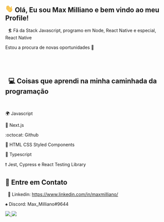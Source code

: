 <img src="https://raw.githubusercontent.com/ABSphreak/ABSphreak/master/gifs/Hi.gif" height="5%" width="5%" /> Olá, Eu sou Max Milliano e bem vindo ao meu Profile!
&nbsp;
---------------------------------------------------------
&nbsp;
:surfer: Fã da Stack Javascript, programo em Node, React Native e especial, React Native
 
 Estou a procura de novas oportunidades :telescope:

&nbsp;
-----------------------------------------------------
&nbsp;
:computer: Coisas que aprendi na minha caminhada da programação
&nbsp;
-----------------------------------------------------
&nbsp;

:earth_africa: Javascript

:space_invader: Next.js

:octocat: Github

:floppy_disk: HTML CSS Styled Components

:notebook: Typescript

:exclamation: Jest, Cypress e React Testing Library

:email: Entre em Contato
&nbsp;
-------------------------------------------------------
&nbsp;
:book: Linkedin: https://www.linkedin.com/in/maxmilliano/

:spades: Discord: Max_Milliano#9644



<!-- Visitantes: 
[![HitCount](http://hits.dwyl.com/Eletromaximus/Eletromaximus.svg)](http://hits.dwyl.com/Eletromaximus/Eletromaximus) -->


<div>
  <a href="https://github.com/Eletromaximus">
  <img heigth="180em" src="https://github-readme-stats.vercel.app/api?username=Eletromaximus&show_icons=true&theme=dracula&include_all_commits=true&count_private=true"/>
  <img heigth="180em" src="https://github-readme-stats.vercel.app/api/top_langs/?username=Eletromaximus&layout=compact&langs_count=2&theme=dracula"/>
</div>










